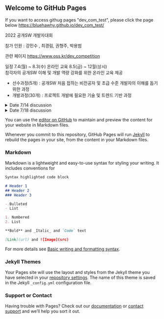 ## Welcome to GitHub Pages

If you want to access githug pages "dev_com_test", please click the page below
https://bluehawhy.github.io/dev_com_test/


2022 공개SW 개발자대회

참가 인원 : 강민수 , 최경림, 권형주, 박용범

관련 페이지 
https://www.oss.kr/dev_competition

일정
7.4(월) ~ 8.3(수)
온라인 교육	8.5(금) ~ 12월(상시)	
참각자의 공개SW 이해 및 개발 역량 강화를 위한 온라인 교육 제공
- 선수과정(5개) : 공개SW 처음 접하는 비전공자 및 초급 수준 개발자의 이해를 돕기 위한 과정
- 개발과정(30개) : 프로젝트 개발에 필요한 기술 및 트렌드 기반 과정

<details>
<summary>Date 7/14 discussion</summary>
<div markdown="1">
강의 듣고, git에 본인 이니셜.txt로 커밋하기
https://www.inflearn.com/course/git-and-github
https://github.com/bluehawhy/dev_com_test.git

기본 베이스가 자바스크립트 or 타입스크립트이므로 각자 공부

참고 사이트 
수상작들 - https://www.oss.kr/dev_competition_activities
추가 강의 - https://nomadcoders.co/git-for-beginners
</div>
</details>

<details>
<summary>Date 7/18 discussion</summary>
<div markdown="1">
git 참고 강의 
git 협업방식 - https://youtu.be/EV3FZ3cWBp8
git 기본 강의 - https://youtu.be/sly2u8BIi9E

TODO - 프로젝트 아이디어 각자 2개씩 
- 제목 1줄
- 디스크립션 2-3줄
- due : 7.21(목)까지
>bluehawhy@gmail.com

익명 투표로 진행할 예정

예시 idea
대충 저번 수상작 예를 들면
식자제 교환 시스템
식자제를 근접한 사람끼리 교환하는 앱
한 사람이 글을 올리면 다른 사람이 보고 채팅을 통해 교환 및 나눔한다
> 넘 깊지 않게 작성
</div>
</details>











You can use the [editor on GitHub](https://github.com/bluehawhy/dev_com_test/edit/main/docs/index.md) to maintain and preview the content for your website in Markdown files.

Whenever you commit to this repository, GitHub Pages will run [Jekyll](https://jekyllrb.com/) to rebuild the pages in your site, from the content in your Markdown files.

### Markdown

Markdown is a lightweight and easy-to-use syntax for styling your writing. It includes conventions for

```markdown
Syntax highlighted code block

# Header 1
## Header 2
### Header 3

- Bulleted
- List

1. Numbered
2. List

**Bold** and _Italic_ and `Code` text

[Link](url) and ![Image](src)
```

For more details see [Basic writing and formatting syntax](https://docs.github.com/en/github/writing-on-github/getting-started-with-writing-and-formatting-on-github/basic-writing-and-formatting-syntax).

### Jekyll Themes

Your Pages site will use the layout and styles from the Jekyll theme you have selected in your [repository settings](https://github.com/bluehawhy/dev_com_test/settings/pages). The name of this theme is saved in the Jekyll `_config.yml` configuration file.

### Support or Contact

Having trouble with Pages? Check out our [documentation](https://docs.github.com/categories/github-pages-basics/) or [contact support](https://support.github.com/contact) and we’ll help you sort it out.
